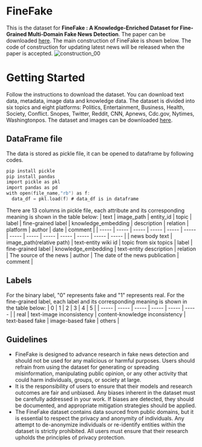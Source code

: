 # FineFake
This is the dataset for **FineFake : A Knowledge-Enriched Dataset for Fine-Grained Multi-Domain Fake News Detection**. The paper can be downloaded [here](https://doi.org/10.48550/arXiv.2404.01336). The main construction of FineFake is shown below. The code of construction for updating latest news will be released when the paper is accepted.
![construction_00](https://github.com/Accuser907/FineFake/assets/61140633/dbf1af33-9cc8-4f1d-9208-6be46a88fe54)

# Getting Started
Follow the instructions to download the dataset. You can download text data, metadata, image data and knowledge data.
The dataset is divided into six topics and eight platforms: Politics, Entertainment, Business, Health, Society, Conflict. Snopes, Twitter, Reddit, CNN, Apnews, Cdc.gov, Nytimes, Washingtonpos. The dataset and images can be downloaded [here](https://drive.google.com/file/d/1IwkI1Ppr24ICebKMqUY51csqOim56LkD/view?usp=sharing).

## DataFrame file
The data is stored as pickle file, it can be opened to dataframe by following codes.
```c
pip install pickle
pip install pandas
import pickle as pkl
import pandas as pd
with open(file_name,"rb") as f:
  data_df = pkl.load(f) # data_df is in dataframe 
```
There are 13 columns in pickle file, each attribute and its corresponding meaning is shown in the table below:
| text | image_path | entity_id | topic | label | fine-grained label | knowledge_embedding | description | relation | platform | author | date | comment |
| ----- | ----- | ----- | ----- | ----- | ----- | ----- | ----- | ----- | ----- | ----- | ----- | ----- |
| news body text | image_path(relative path) | text-entity wiki id | topic from six topics | label | fine-grained label | knowledge_embedding | text-entity description | relation | The source of the news | author | The date of the news publication | comment |

## Labels
For the binary label, "0" represents fake and "1" represents real.
For the fine-grained label, each label and its corresponding meaning is shown in the table below:
| 0 | 1 | 2 | 3 | 4 | 5 |
| ----- | ----- | ----- | ----- | ----- | ----- |
| real | text-image inconsistency | content-knowledge inconsistency | text-based fake | image-based fake | others |

## Guidelines
- FineFake is designed to advance research in fake news detection and should not be used for any malicious or harmful purposes.  Users should refrain from using the dataset for generating or spreading misinformation, manipulating public opinion, or any other activity that could harm individuals, groups, or society at large.
- It is the responsibility of users to ensure that their models and research outcomes are fair and unbiased. Any biases inherent in the dataset must be carefully addressed in your work. If biases are detected, they should be documented, and appropriate mitigation strategies should be applied.
- The FineFake dataset contains data sourced from public domains, but it is essential to respect the privacy and anonymity of individuals. Any attempt to de-anonymize individuals or re-identify entities within the dataset is strictly prohibited. All users must ensure that their research upholds the principles of privacy protection.
